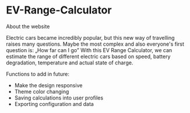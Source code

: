 # EV-Range-Calculator

About the website

Electric cars became incredibly popular, but this new way of travelling raises many questions. Maybe the most complex and also everyone's first question is: „How far can I go” With this EV Range Calculator, we can estimate the range of different electric cars based on speed, battery degradation, temperature and actual state of charge.

Functions to add in future:
- Make the design responsive
- Theme color changing
- Saving calculations into user profiles
- Exporting configuration and data

